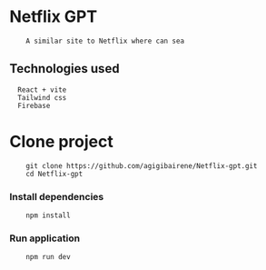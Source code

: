 # Netflix GPT

```
    A similar site to Netflix where can sea
```

## Technologies used
```
  React + vite
  Tailwind css
  Firebase
```

# Clone project
```
    git clone https://github.com/agigibairene/Netflix-gpt.git
    cd Netflix-gpt
```

### Install dependencies
```
    npm install
```

### Run application
```
    npm run dev
```